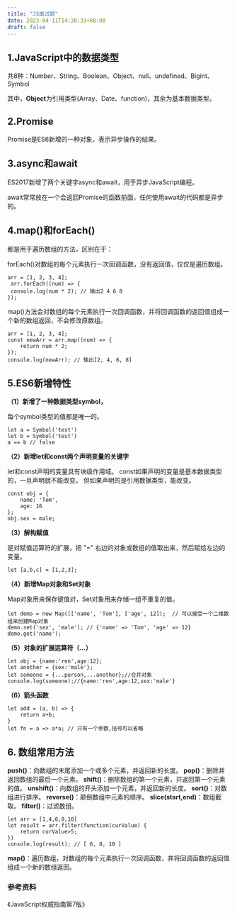 ```yaml
---
title: "JS面试题"
date: 2023-04-11T14:38:33+08:00
draft: false
---
```


## 1.JavaScript中的数据类型

共8种：Number、String、Boolean、Object、null、undefined、Bigint、Symbol

其中，**Object**为引用类型(Array、Date、function)，其余为基本数据类型。

## 2.Promise

Promise是ES6新增的一种对象，表示异步操作的结果。

## 3.async和await

ES2017新增了两个关键字async和await，用于异步JavaScript编程。

await常常放在一个会返回Promise的函数前面，任何使用await的代码都是异步的。

## 4.map()和forEach()

都是用于遍历数组的方法，区别在于：

forEach()对数组的每个元素执行一次回调函数，没有返回值，仅仅是遍历数组。

```
arr = [1, 2, 3, 4];
 arr.forEach((num) => {
 console.log(num * 2); // 输出2 4 6 8
});
```

map()方法会对数组的每个元素执行一次回调函数，并将回调函数的返回值组成一个新的数组返回，不会修改原数组。

```
arr = [1, 2, 3, 4]; 
const newArr = arr.map((num) => {
    return num * 2; 
});
console.log(newArr); // 输出[2, 4, 6, 8]
```

## 5.ES6新增特性

**（1）新增了一种数据类型symbol，**

每个symbol类型的值都是唯一的。

```
let a = Symbol('test')
let b = Symbol('test')
a == b // false
```

**（2）新增let和const两个声明变量的关键字**

let和const声明的变量具有块级作用域。
const如果声明的变量是基本数据类型的，一旦声明就不能改变。
但如果声明的是引用数据类型，能改变。

```
const obj = {
    name: 'Tom',
    age: 16
};
obj.sex = male;
```

**（3）解构赋值**

是对赋值运算符的扩展，把 "=" 右边的对象或数组的值取出来，然后赋给左边的变量。

```
let [a,b,c] = [1,2,3];
```

**（4）新增Map对象和Set对象**

Map对象用来保存键值对，Set对象用来存储一组不重复的值。

```
let demo = new Map([['name', 'Tom'], ['age', 12]);  // 可以接受一个二维数组来创建Map对象
demo.set('sex', 'male'); // {'name' => 'Tom', 'age' => 12}
demo.get('name');
```

**（5）对象的扩展运算符（...）**

```
let obj = {name:'ren',age:12};
let another = {sex:'male'};
let someone = {...person,...another};//合并对象
console.log(someone);//{name:'ren',age:12,sex:'male'}
```

**（6）箭头函数**

```
let add = (a, b) => {
    return a+b;
}
let fn = a => a*a; // 只有一个参数,括号可以省略
```

## 6. 数组常用方法

**push()**：向数组的末尾添加一个或多个元素，并返回新的长度。
**pop()**：删除并返回数组的最后一个元素。
**shift()**：删除数组的第一个元素，并返回第一个元素的值。
**unshift()**：向数组的开头添加一个元素，并返回新的长度。
**sort()**：对数组进行排序。
**reverse()**：颠倒数组中元素的顺序。
**slice(start,end)**：数组截取。
**filter()**：过滤数组。

```
let arr = [1,4,6,8,10]
let result = arr.filter(function(curValue) {
    return curValue>5;
})
console.log(result); // [ 6, 8, 10 ]
```

**map()**：遍历数组，对数组的每个元素执行一次回调函数，并将回调函数的返回值组成一个新的数组返回。

### 参考资料

《JavaScript权威指南第7版》
